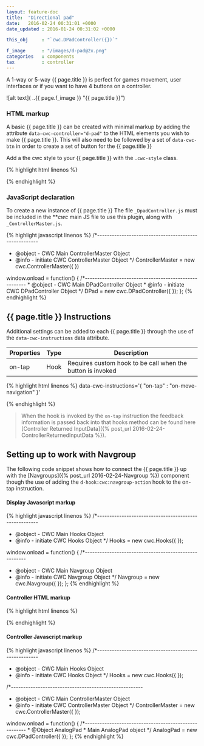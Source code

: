 ```yaml
---
layout: feature-doc
title:  "Directional pad"
date:   2016-02-24 00:31:01 +0000
date_updated : 2016-01-24 00:31:02 +0000

this_obj     : "`cwc.DPadController({})`"

f_image      : "/images/d-pad@2x.png"
categories   : components
tax          : controller
---
```

A 1-way or 5-way {{ page.title }} is perfect for games movement, user interfaces or if you want to have 4 buttons on a controller.
<!--more-->

![alt text]( ..{{ page.f_image }} "{{ page.title }}")

### HTML markup
A basic {{ page.title }} can be created with minimal markup by adding the attribute `data-cwc-controller="d-pad"` to the HTML elements you wish to make {{ page.title }}. This will also need to be followed by a set of `data-cwc-btn` in order to create a set of button for the {{ page.title }}

Add a the cwc style to your {{ page.title }} with the `.cwc-style` class.

{% highlight html linenos %}
<section class="dpad cwc-style" data-cwc-controller="dpad" >
    <span data-cwc-btn="up" ></span>
    <span data-cwc-btn="right" ></span>
    <span data-cwc-btn="down" ></span>
    <span data-cwc-btn="left" ></span>
    <span data-cwc-btn="enter" ></span>
</section>
{% endhighlight %}

### JavaScript declaration
To create a new instance of {{ page.title }} The file `_DpadController.js` must be included in the ***cwc* main JS file to use this plugin, along with `_ControllerMaster.js`.

{% highlight javascript linenos %}
/*------------------------------------------------------
* @object - CWC Main ControllerMaster Object
* @info   - initiate CWC ControllerMaster Object
*/
ControllerMaster = new cwc.ControllerMaster({
})

window.onload = function() {
    /*------------------------------------------------------
    * @object - CWC Main DPadController Object
    * @info   - initiate CWC DPadController Object
    */
    DPad = new cwc.DPadController({
    });
};
{% endhighlight %}


[comment]: <> (--------------------------------------------------------------------------------------------------------)

## {{ page.title }} Instructions
Additional settings can be added to each {{ page.title }} through the use of the `data-cwc-instructions` data attribute.

| Properties    | Type    | Description                                                |
| ------------- | ------- | --------------                                             |
| on-tap        | Hook    | Requires custom hook to be call when the button is invoked |

{% highlight html linenos %}
data-cwc-instructions='{ "on-tap" : "on-move-navigation"  }'
<div data-cwc-controller="d-pad"
  data-cwc-instructions='{ "on-move" : "hook:custom-hook"  }' >
</div>
{% endhighlight %}

>When the hook is invoked by the `on-tap` instruction the feedback information is passed back into that hooks method can be found here [Controller Returned InputData]({% post_url 2016-02-24-ControllerReturnedInputData %}).

## Setting up to work with Navgroup
The following code snippet shows how to connect the  {{ page.title }} up with the [Navgroups]({% post_url 2016-02-24-Navgroup %}) component though the use of adding the `d-hook:cwc:navgroup-action` hook to the on-tap instruction.

#### Display Javascript markup
{% highlight javascript linenos %}
/*------------------------------------------------------
* @object - CWC Main Hooks Object
* @info   - initiate CWC Hooks Object
*/
Hooks = new cwc.Hooks({
});

window.onload = function() {
  /*------------------------------------------------------
  * @object - CWC Main Navgroup Object
  * @info   - initiate CWC Navgroup Object
  */
  Navgroup = new cwc.Navgroup({ });
};
{% endhighlight %}

#### Controller HTML markup
{% highlight html linenos %}
<section class="dpad cwc-style" data-cwc-controller="dpad"
    data-cwc-instructions='{ "on-tap" : "d-hook:cwc:navgroup-action"  }' >
    <span data-cwc-btn="up" ></span>
    <span data-cwc-btn="right" ></span>
    <span data-cwc-btn="down" ></span>
    <span data-cwc-btn="left" ></span>
    <span data-cwc-btn="enter" ></span>
</section>
{% endhighlight %}

#### Controller Javascript markup
{% highlight javascript linenos %}
/*------------------------------------------------------
* @object - CWC Main Hooks Object
* @info   - initiate CWC Hooks Object
*/
Hooks = new cwc.Hooks({
});

/*------------------------------------------------------
* @object - CWC Main ControllerMaster Object
* @info   - initiate CWC ControllerMaster Object
*/
ControllerMaster = new cwc.ControllerMaster({
});

window.onload = function() {
    /*------------------------------------------------------
    * @Object AnalogPad
    * Main AnalogPad object
    */
    AnalogPad = new cwc.DPadController({
    });
};
{% endhighlight %}
